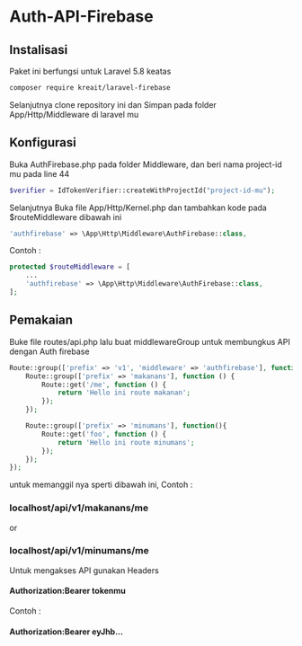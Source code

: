 ﻿# Auth-API-Firebase
## Instalisasi

Paket ini berfungsi untuk Laravel 5.8 keatas
```bash
composer require kreait/laravel-firebase
```
Selanjutnya clone repository ini dan Simpan pada folder App/Http/Middleware di laravel mu

## Konfigurasi

Buka AuthFirebase.php pada folder Middleware, dan beri nama project-id mu pada line 44
```php
$verifier = IdTokenVerifier::createWithProjectId("project-id-mu");
```
Selanjutnya Buka file App/Http/Kernel.php dan tambahkan kode pada $routeMiddleware dibawah ini
```php
'authfirebase' => \App\Http\Middleware\AuthFirebase::class,
```
Contoh :
```php
protected $routeMiddleware = [
    ...
    'authfirebase' => \App\Http\Middleware\AuthFirebase::class,
];
```

## Pemakaian
Buke file routes/api.php lalu buat middlewareGroup untuk membungkus API dengan Auth firebase
```php
Route::group(['prefix' => 'v1', 'middleware' => 'authfirebase'], function(){ // v1 ini routeGroup untuk membungkus Auth
    Route::group(['prefix' => 'makanans'], function () {
        Route::get('/me', function () {
            return 'Hello ini route makanan';
        });
    });

    Route::group(['prefix' => 'minumans'], function(){
        Route::get('foo', function () {
            return 'Hello ini route minumans';
        });
    });
});
```
untuk memanggil nya sperti dibawah ini, Contoh :

### localhost/api/v1/makanans/me
or
### localhost/api/v1/minumans/me

Untuk mengakses API gunakan Headers
#### Authorization:Bearer tokenmu

Contoh :
#### Authorization:Bearer eyJhb...
